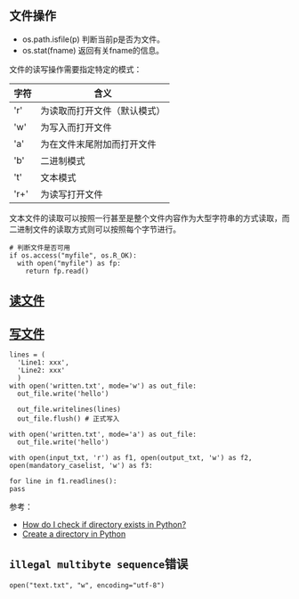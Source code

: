 ## 文件操作

- os.path.isfile(p) 判断当前p是否为文件。
- os.stat(fname) 返回有关fname的信息。

文件的读写操作需要指定特定的模式：

|字符|含义|
|-|-|
|'r'|为读取而打开文件（默认模式）|
|'w'|为写入而打开文件|
|'a'|为在文件末尾附加而打开文件|
|'b'|二进制模式|
|'t'|文本模式|
|'r+'|为读写打开文件|

文本文件的读取可以按照一行甚至是整个文件内容作为大型字符串的方式读取，而二进制文件的读取方式则可以按照每个字节进行。


```
# 判断文件是否可用
if os.access("myfile", os.R_OK):
  with open("myfile") as fp:
    return fp.read()
```


## [读文件](./read/README.md)



## [写文件](./write/README.md)

```
lines = (
  'Line1: xxx',
  'Line2: xxx'
  )
with open('written.txt', mode='w') as out_file:
  out_file.write('hello')

  out_file.writelines(lines)
  out_file.flush() # 正式写入

with open('written.txt', mode='a') as out_file:
  out_file.write('hello')

with open(input_txt, 'r') as f1, open(output_txt, 'w') as f2, open(mandatory_caselist, 'w') as f3:

for line in f1.readlines():
pass

```

参考：

- [How do I check if directory exists in Python?](https://stackoverflow.com/questions/8933237/how-do-i-check-if-directory-exists-in-python)
- [Create a directory in Python](https://www.geeksforgeeks.org/create-a-directory-in-python/)

## `illegal multibyte sequence`错误

```
open("text.txt", "w", encoding="utf-8")
```
